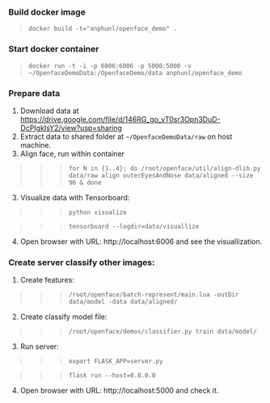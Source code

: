 ### Build docker image
>```docker build -t="anphunl/openface_demo" .```

### Start docker container
>```docker run -t -i -p 6006:6006 -p 5000:5000 -v ~/OpenfaceDemoData:/OpenfaceDemo/data anphunl/openface_demo```

### Prepare data
1. Download data at https://drive.google.com/file/d/146RG_go_yT0sr3Opn3DuD-DcPIgkIsY2/view?usp=sharing
2. Extract data to shared folder at ```~/OpenfaceDemoData/raw``` on host machine.
3. Align face, run within container
>>>```for N in {1..4}; do /root/openface/util/align-dlib.py data/raw align outerEyesAndNose data/aligned --size 96 & done```
3. Visualize data with Tensorboard:
>>>```python visualize```

>>>```tensorboard --logdir=data/visuallize```
4. Open browser with URL: http://localhost:6006 and see the visuallization.

### Create server classify other images:
1. Create features:
>>>```/root/openface/batch-represent/main.lua -outDir data/model -data data/aligned/```

2. Create classify model file:
>>>```/root/openface/demos/classifier.py train data/model/```

3. Run server:
>>>```export FLASK_APP=server.py```

>>>```flask run --host=0.0.0.0```

4. Open browser with URL: http://localhost:5000 and check it.